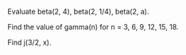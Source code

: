Evaluate beta(2, 4), beta(2, 1/4), beta(2, a).

Find the value of gamma(n) for n = 3, 6, 9, 12, 15, 18.

Find j(3/2, x).